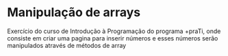 # Manipulação de arrays

Exercício do curso de Introdução à Programação do programa +praTi, onde consiste em criar uma pagina para inserir números e esses números serão manipulados através de métodos de array
